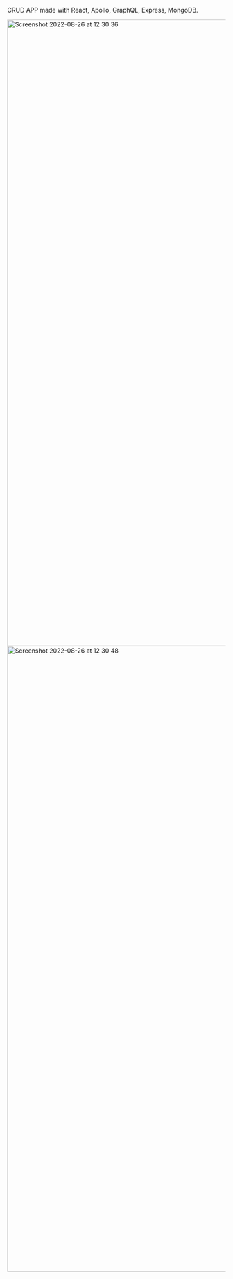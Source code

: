 CRUD APP made with React, Apollo, GraphQL, Express, MongoDB.

<img width="1440" alt="Screenshot 2022-08-26 at 12 30 36" src="https://user-images.githubusercontent.com/78260403/186811876-e313732b-3166-47d5-a3d6-98f75ebb32d6.png">
<img width="1439" alt="Screenshot 2022-08-26 at 12 30 48" src="https://user-images.githubusercontent.com/78260403/186811893-bf0da01c-31ef-4f6d-b892-4bcb1e30721c.png">
